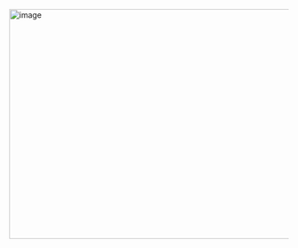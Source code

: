 <img width="915" height="415" alt="image" src="https://github.com/user-attachments/assets/ae5e6a3c-a241-4835-809f-3afb9c118684" />

